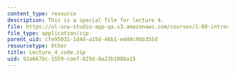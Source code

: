 ```yaml
---
content_type: resource
description: This is a special file for lecture 4.
file: https://ol-ocw-studio-app-qa.s3.amazonaws.com/courses/1-00-introduction-to-computers-and-engineering-problem-solving-spring-2012/92a667bc1559caef825d8a23b108ba15_Lecture_4_code.zip
file_type: application/zip
parent_uid: cfe95031-1d4d-a15d-46b1-ed49c9bb355d
resourcetype: Other
title: Lecture_4_code.zip
uid: 92a667bc-1559-caef-825d-8a23b108ba15
---
```


